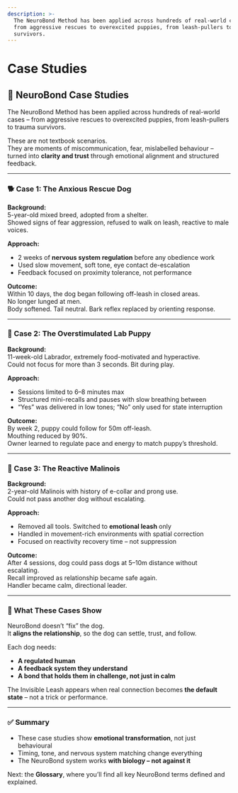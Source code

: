 ```yaml
---
description: >-
  The NeuroBond Method has been applied across hundreds of real-world cases –
  from aggressive rescues to overexcited puppies, from leash-pullers to trauma
  survivors.
---
```


# Case Studies

## 📂 NeuroBond Case Studies

The NeuroBond Method has been applied across hundreds of real-world cases – from aggressive rescues to overexcited puppies, from leash-pullers to trauma survivors.

These are not textbook scenarios.\
They are moments of miscommunication, fear, mislabelled behaviour – turned into **clarity and trust** through emotional alignment and structured feedback.

***

### 🐕 Case 1: The Anxious Rescue Dog

**Background:**\
5-year-old mixed breed, adopted from a shelter.\
Showed signs of fear aggression, refused to walk on leash, reactive to male voices.

**Approach:**

* 2 weeks of **nervous system regulation** before any obedience work
* Used slow movement, soft tone, eye contact de-escalation
* Feedback focused on proximity tolerance, not performance

**Outcome:**\
Within 10 days, the dog began following off-leash in closed areas.\
No longer lunged at men.\
Body softened. Tail neutral. Bark reflex replaced by orienting response.

***

### 🐾 Case 2: The Overstimulated Lab Puppy

**Background:**\
11-week-old Labrador, extremely food-motivated and hyperactive.\
Could not focus for more than 3 seconds. Bit during play.

**Approach:**

* Sessions limited to 6–8 minutes max
* Structured mini-recalls and pauses with slow breathing between
* “Yes” was delivered in low tones; “No” only used for state interruption

**Outcome:**\
By week 2, puppy could follow for 50m off-leash.\
Mouthing reduced by 90%.\
Owner learned to regulate pace and energy to match puppy’s threshold.

***

### 🐺 Case 3: The Reactive Malinois

**Background:**\
2-year-old Malinois with history of e-collar and prong use.\
Could not pass another dog without escalating.

**Approach:**

* Removed all tools. Switched to **emotional leash** only
* Handled in movement-rich environments with spatial correction
* Focused on reactivity recovery time – not suppression

**Outcome:**\
After 4 sessions, dog could pass dogs at 5–10m distance without escalating.\
Recall improved as relationship became safe again.\
Handler became calm, directional leader.

***

### 🧠 What These Cases Show

NeuroBond doesn’t “fix” the dog.\
It **aligns the relationship**, so the dog can settle, trust, and follow.

Each dog needs:

* **A regulated human**
* **A feedback system they understand**
* **A bond that holds them in challenge, not just in calm**

The Invisible Leash appears when real connection becomes **the default state** – not a trick or performance.

***

### ✅ Summary

* These case studies show **emotional transformation**, not just behavioural
* Timing, tone, and nervous system matching change everything
* The NeuroBond system works **with biology – not against it**

Next: the **Glossary**, where you’ll find all key NeuroBond terms defined and explained.
